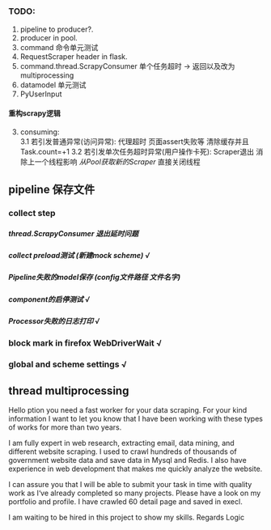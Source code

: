 # 


### TODO:
1. pipeline to producer?.
2. producer in pool.
3. command 命令单元测试
4. RequestScraper header in flask.
5. command.thread.ScrapyConsumer 单个任务超时 -> 返回以及改为multiprocessing
6. datamodel 单元测试
7. PyUserInput



#### 重构scrapy逻辑

3. consuming:  
3.1 若引发普通异常(访问异常): 代理超时 页面assert失败等 清除缓存并且Task.count=+1
3.2 若引发单次任务超时异常(用户操作卡死): Scraper退出 消除上一个线程影响 _从Pool获取新的Scraper_ 直接关闭线程


## pipeline 保存文件

### collect step


##### thread.ScrapyConsumer 退出延时问题
##### collect preload测试 (新建mock scheme) √
##### Pipeline失败的model保存 (config文件路径 文件名字)
##### component的启停测试 √
##### Processor失败的日志打印 √

### block mark in firefox WebDriverWait √
### global and scheme settings √

## thread multiprocessing

Hello ption you need a fast worker for your data scraping. For your kind information I want to let you know that I have been working with these types of works for more than two years.

I am fully expert in web research, extracting email, data mining, and different website scraping. I used to crawl hundreds of thousands of government website data and save data in Mysql and Redis. I also have experience in web development that makes me quickly analyze the website.

I can assure you that I will be able to submit your task in time with quality work as I‘ve already completed so many projects. Please have a look on my portfolio and profile. I have crawled 60 detail page and saved in execl. 

I am waiting to be hired in this project to show my skills.
Regards
Logic